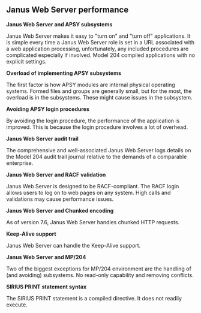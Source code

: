 ## Janus Web Server performance

**Janus Web Server and APSY subsystems**

Janus Web Server makes it easy to "turn on" and "turn off" applications. It is simple every time a Janus Web Server role is set in a URL associated with a web application processing, unfortunately, any included procedures are complicated especially if involved.  Model 204 compiled applications with no explicit settings.

**Overload of implementing APSY subsystems**

The first factor is how APSY modules are internal physical operating systems.  Formed files and groups are generally small, but for the most, the overload is in the subsystems.  These might cause issues in the subsystem.

**Avoiding APSY login procedures**

By avoiding the login procedure, the performance of the application is improved.  This is because the login procedure involves a lot of overhead.

**Janus Web Server audit trail**

The comprehensive and well-associated Janus Web Server logs details on the Model 204 audit trail journal relative to the demands of a comparable enterprise.

**Janus Web Server and RACF validation**

Janus Web Server is designed to be RACF-compliant.  The RACF login allows users to log on to web pages on any system.  High calls and validations may cause performance issues.

**Janus Web Server and Chunked encoding**

As of version 7.6, Janus Web Server handles chunked HTTP requests.

**Keep-Alive support**

Janus Web Server can handle the Keep-Alive support.

**Janus Web Server and MP/204**

Two of the biggest exceptions for MP/204 environment are the handling of (and avoiding) subsystems.  No read-only capability and removing conflicts.

**SIRIUS PRINT statement syntax**

The SIRIUS PRINT statement is a compiled directive.  It does not readily execute.